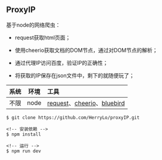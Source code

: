 ## ProxyIP

基于node的网络爬虫：

 * request获取html页面；
    
 * 使用cheerio获取文档的DOM节点，通过对DOM节点的解析；
    
 * 通过代理IP访问百度，验证IP的正确性；
    
 * 将获取的IP保存在json文件中，剩下的就随便玩了；
 
 
|系统 |环境  |工具 |
|:-----|:-------:|:-----|
|不限     |   node  |  [request](https://www.npmjs.com/package/request)、[cheerio](https://www.npmjs.com/package/cheerio)、[bluebird](https://www.npmjs.com/package/bluebird) |
    

```
$ git clone https://github.com/HerryLo/proxyIP.git

<!-- 安装依赖 -->
$ npm install

<!-- 运行 -->
$ npm run dev
```
